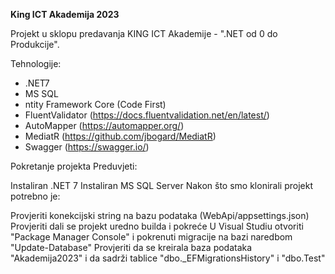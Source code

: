 **King ICT Akademija 2023**

Projekt u sklopu predavanja KING ICT Akademije - ".NET od 0 do Produkcije".

Tehnologije:

 - .NET7
 - MS SQL
 - ntity Framework Core (Code First)
 - FluentValidator (https://docs.fluentvalidation.net/en/latest/)
 - AutoMapper (https://automapper.org/)
 - MediatR (https://github.com/jbogard/MediatR)
 - Swagger (https://swagger.io/)

Pokretanje projekta
Preduvjeti:

Instaliran .NET 7
Instaliran MS SQL Server
Nakon što smo klonirali projekt potrebno je:

Provjeriti konekcijski string na bazu podataka (WebApi/appsettings.json)
Provjeriti dali se projekt uredno builda i pokreće
U Visual Studiu otvoriti "Package Manager Console" i pokrenuti migracije na bazi naredbom "Update-Database"
Provjeriti da se kreirala baza podataka "Akademija2023" i da sadrži tablice "dbo._EFMigrationsHistory" i "dbo.Test"
